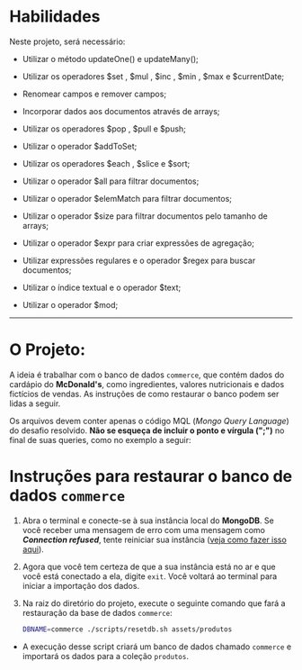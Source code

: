 

# Habilidades
Neste projeto, será necessário:

  * Utilizar o método updateOne() e updateMany();

  * Utilizar os operadores $set , $mul , $inc , $min , $max e $currentDate;

  * Renomear campos e remover campos;

  * Incorporar dados aos documentos através de arrays;

  * Utilizar os operadores $pop , $pull e $push;
  
  * Utilizar o operador $addToSet;

  * Utilizar os operadores $each , $slice e $sort;

  * Utilizar o operador $all para filtrar documentos;

  * Utilizar o operador $elemMatch para filtrar documentos;

  * Utilizar o operador $size para filtrar documentos pelo tamanho de arrays;

  * Utilizar o operador $expr para criar expressões de agregação;

  * Utilizar expressões regulares e o operador $regex para buscar documentos;

  * Utilizar o índice textual e o operador $text;

  * Utilizar o operador $mod;

---

# O Projeto:

A ideia é trabalhar com o banco de dados `commerce`, que contém dados do cardápio do **McDonald's**, como ingredientes, valores nutricionais e dados fictícios de vendas. As instruções de como restaurar o banco podem ser lidas a seguir.

Os arquivos devem conter apenas o código MQL (_Mongo Query Language_) do desafio resolvido. **Não se esqueça de incluir o ponto e vírgula (";")** no final de suas queries, como no exemplo a seguir:


# Instruções para restaurar o banco de dados `commerce`

1. Abra o terminal e conecte-se à sua instância local do **MongoDB**. Se você receber uma mensagem de erro com uma mensagem como **_Connection refused_**, tente reiniciar sua instância ([veja como fazer isso aqui](https://app.betrybe.com/course/back-end/mongodb/introduction/conteudos/conectando)).

2. Agora que você tem certeza de que a sua instância está no ar e que você está conectado a ela, digite `exit`. Você voltará ao terminal para iniciar a importação dos dados.

3. Na raiz do diretório do projeto, execute o seguinte comando que fará a restauração da base de dados `commerce`:
   ```sh
   DBNAME=commerce ./scripts/resetdb.sh assets/produtos
   ```

- A execução desse script criará um banco de dados chamado `commerce` e importará os dados para a coleção `produtos`.
